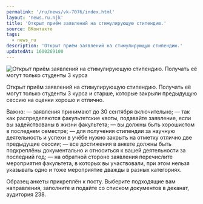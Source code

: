 ```yaml
---
permalink: '/ru/news/vk-7076/index.html'
layout: 'news.ru.njk'
title: 'Открыт приём заявлений на стимулирующую стипендию.'
source: ВКонтакте
tags:
  - news_ru
description: 'Открыт приём заявлений на стимулирующую стипендию.'
updatedAt: 1600269100
---
```

![Открыт приём заявлений на стимулирующую стипендию. Получать её могут только студенты 3 курса](https://sun9-73.userapi.com/impg/8IKit4YE14CLA76Id3WrUddMD-4vud8PVun_ow/wVrWisngbxQ.jpg?size=1280x800&quality=96&proxy=1&sign=b9a2e5a57871cd980803f875be16e8d4&c_uniq_tag=aIU1uyfdWasjNXAP1VKhT6aITvLOLNghvGdq4LS4P98&type=album)

Открыт приём заявлений на стимулирующую стипендию. Получать её могут только студенты 3 курса и старше, которые закрыли предыдущую сессию на оценки хорошо и отлично.

Важно:
— заявления принимают до 30 сентября включительно;
— так как распределяются факультетские квоты, подавайте заявление, если вы задействованы в жизни факультета;
— вы должны быть хорошистом в последнем семестре;
— для получения стипендии за научную деятельность и успехи в учёбе нужно закрыть на отметку отлично две предыдущие сессии;
— все достижения в анкете должны быть подкреплёны документально и относиться к вашей деятельности за последний год;
— на обратной стороне заявления перечислите мероприятия факультета, в которых вы участвовали, при этом нельзя указывать одно и тоже мероприятие дважды в разных категориях.

Образец анкеты прикреплён к посту. Выберите подходящие вам направления, заполните и подайте со списком документов в деканат, аудитория 238.
